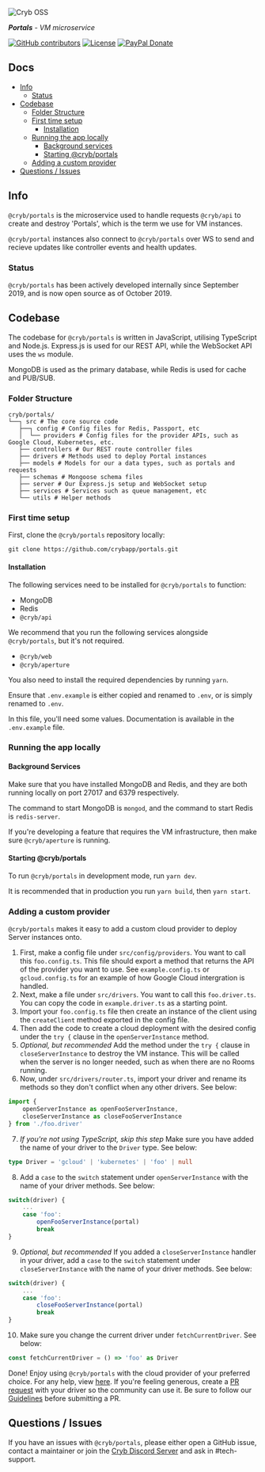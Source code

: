 ![Cryb OSS](.github/portals-icon.png "@cryb/portals Logo")

_**Portals** - VM microservice_

[![GitHub contributors](https://img.shields.io/github/contributors/crybapp/portals)](https://github.com/crybapp/portals/graphs/contributors) [![License](https://img.shields.io/github/license/crybapp/portals)](https://github.com/crybapp/portals/blob/master/LICENSE) [![PayPal Donate](https://img.shields.io/badge/donate-PayPal-blue.svg)](https://paypal.me/williamsthing)

## Docs
* [Info](#info)
    * [Status](#status)
* [Codebase](#codebase)
    * [Folder Structure](#folder-structure)
    * [First time setup](#first-time-setup)
        * [Installation](#installation)
    * [Running the app locally](#running-the-app-locally)
        * [Background services](#background-services)
        * [Starting @cryb/portals](#starting-@cryb/portals)
    * [Adding a custom provider](#adding-a-custom-provider)
* [Questions / Issues](#questions--issues)

## Info
`@cryb/portals` is the microservice used to handle requests `@cryb/api` to create and destroy 'Portals', which is the term we use for VM instances.

`@cryb/portal` instances also connect to `@cryb/portals` over WS to send and recieve updates like controller events and health updates.

### Status
`@cryb/portals` has been actively developed internally since September 2019, and is now open source as of October 2019.

## Codebase
The codebase for `@cryb/portals` is written in JavaScript, utilising TypeScript and Node.js. Express.js is used for our REST API, while the WebSocket API uses the `ws` module.

MongoDB is used as the primary database, while Redis is used for cache and PUB/SUB.

### Folder Structure
```
cryb/portals/
└──┐ src # The core source code
   ├──┐ config # Config files for Redis, Passport, etc
   │  └── providers # Config files for the provider APIs, such as Google Cloud, Kubernetes, etc.
   ├── controllers # Our REST route controller files
   ├── drivers # Methods used to deploy Portal instances
   ├── models # Models for our a data types, such as portals and requests
   ├── schemas # Mongoose schema files
   ├── server # Our Express.js setup and WebSocket setup
   ├── services # Services such as queue management, etc
   └── utils # Helper methods
```

### First time setup
First, clone the `@cryb/portals` repository locally:

```
git clone https://github.com/crybapp/portals.git
```

#### Installation
The following services need to be installed for `@cryb/portals` to function:

* MongoDB
* Redis
* `@cryb/api`

We recommend that you run the following services alongside `@cryb/portals`, but it's not required.
* `@cryb/web`
* `@cryb/aperture`

You also need to install the required dependencies by running `yarn`.

Ensure that `.env.example` is either copied and renamed to `.env`, or is simply renamed to `.env`.

In this file, you'll need some values. Documentation is available in the `.env.example` file.

### Running the app locally

#### Background Services
Make sure that you have installed MongoDB and Redis, and they are both running locally on port 27017 and 6379 respectively.

The command to start MongoDB is `mongod`, and the command to start Redis is `redis-server`.

If you're developing a feature that requires the VM infrastructure, then make sure `@cryb/aperture` is running.

#### Starting @cryb/portals
To run `@cryb/portals` in development mode, run `yarn dev`.

It is recommended that in production you run `yarn build`, then `yarn start`.

### Adding a custom provider
`@cryb/portals` makes it easy to add a custom cloud provider to deploy Server instances onto.

1. First, make a config file under `src/config/providers`. You want to call this `foo.config.ts`. This file should export a method that returns the API of the provider you want to use. See `example.config.ts` or `gcloud.config.ts` for an example of how Google Cloud intergration is handled.
2. Next, make a file under `src/drivers`. You want to call this `foo.driver.ts`. You can copy the code in `example.driver.ts` as a starting point.
3. Import your `foo.config.ts` file then create an instance of the client using the `createClient` method exported in the config file.
4. Then add the code to create a cloud deployment with the desired config under the `try {` clause in the `openServerInstance` method.
5. *Optional, but recommended* Add the method under the `try {` clause in `closeServerInstance` to destroy the VM instance. This will be called when the server is no longer needed, such as when there are no Rooms running.
6. Now, under `src/drivers/router.ts`, import your driver and rename its methods so they don't conflict when any other drivers. See below:
```ts
import {
    openServerInstance as openFooServerInstance,
    closeServerInstance as closeFooServerInstance
} from './foo.driver'
```
7. *If you're not using TypeScript, skip this step* Make sure you have added the name of your driver to the `Driver` type. See below:
```ts
type Driver = 'gcloud' | 'kubernetes' | 'foo' | null
```
8. Add a `case` to the `switch` statement under `openServerInstance` with the name of your driver methods. See below:
```ts
switch(driver) {
    ...
    case 'foo':
        openFooServerInstance(portal)
        break
}
```
9. *Optional, but recommended* If you added a `closeServerInstance` handler in your driver, add a `case` to the `switch` statement under `closeServerInstance` with the name of your driver methods. See below:
```ts
switch(driver) {
    ...
    case 'foo':
        closeFooServerInstance(portal)
        break
}
```
10. Make sure you change the current driver under `fetchCurrentDriver`. See below:
```ts
const fetchCurrentDriver = () => 'foo' as Driver
```

Done! Enjoy using `@cryb/portals` with the cloud provider of your preferred choice. For any help, view [here](#questions-/-issues). If you're feeling generous, create a [PR request](https://github.com/crybapp/portals) with your driver so the community can use it. Be sure to follow our [Guidelines](https://github.com/crybapp/guidelines) before submitting a PR.

## Questions / Issues
If you have an issues with `@cryb/portals`, please either open a GitHub issue, contact a maintainer or join the [Cryb Discord Server](https://discord.gg/ShTATH4) and ask in #tech-support.
